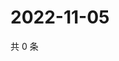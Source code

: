 # 2022-11-05

共 0 条

<!-- BEGIN WEIBO -->
<!-- 最后更新时间 Sat Nov 05 2022 20:28:37 GMT+0800 (China Standard Time) -->

<!-- END WEIBO -->

